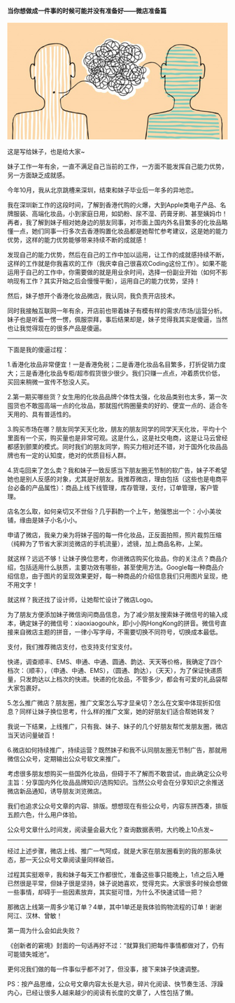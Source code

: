#### 当你想做成一件事的时候可能并没有准备好——微店准备篇

![](../img/Thinking.jpg)

这是写给妹子，也是给大家~  
  
妹子工作一年有余，一直不满足自己当前的工作，一方面不能发挥自己能力优势，另一方面缺乏成就感。  
  
今年10月，我从北京跳槽来深圳，结束和妹子毕业后一年多的异地恋。  
  
我在深圳新工作的这段时间，了解到香港代购的火爆，大到Apple类电子产品、名牌服装、高端化妆品，小到家庭日用，如奶粉、尿不湿、药膏牙刷、甚至姨妈巾！再者，我了解到妹子相对她身边的朋友同事，对市面上国内外名目繁多的化妆品略懂一点，她们同事一行多次去香港购置化妆品都是她帮忙参考建议，这是她的能力优势，这样的能力优势能够带来持续不断的成就感！  
  
发现自己的能力优势，然后在自己的工作中加以运用，让工作的成就感持续不断，这样的工作就是你我喜欢的工作（我庆幸自己很喜欢Coding这份工作）。如果不能运用于自己的工作中，你需要做的就是用业余时间，选择一份副业开始（如何不影响现有工作？其实开始之后会慢慢平衡），运用自己的能力优势，坚持！  
  
然后，妹子想开个香港化妆品微店，我认同，我负责开店技术。  
  
同时我接触互联网一年有余，开店前也带着妹子有模有样的需求/市场/运营分析。妹子也是听着一愣一愣，佩服崇拜，事后结果却是，妹子觉得我其实是傻逼，当然也让我觉得现在的很多产品是傻逼。  
  
---
下面是我的傻逼过程：  
  
1.香港化妆品非常便宜！一是香港免税；二是香港化妆品名目繁多，打折促销力度大；三是香港化妆品专柜/超市假货很少很少。我们只赚一点点，冲着质优价低，买回来稍微一宣传不愁没人买。  
  
2.第一期买哪些货？女生用的化妆品品牌个体性太强，化妆品类别也太多，第一次囤货也不敢囤高端一点的化妆品，那就囤代购圈量卖的好的、便宜一点的、适合冬天用的、具有普适性的。  
  
3.购买市场在哪？朋友同学天天化妆，朋友的朋友同学的同学天天化妆，平均十个里面有一个买，购买量也是非常可观。这是什么，这是社交电商，这是让马云曾经都感到颤栗的模式。同时我们的朋友同学，购买力相对还不错，对于国外化妆品品牌也有一定的认知度，绝对的优质目标人群。  
  
4.货屯回来了怎么卖？我和妹子一致反感当下朋友圈无节制的软广告，妹子不希望她也是别人反感的对象，尤其是好朋友。我推荐微店，理由包括（这些也是电商平台必备的产品属性）：商品上线下线管理，库存管理，支付，订单管理，客户管理。  
  
店名怎么取，如何亲切又不世俗？几乎斟酌一个上午，勉强憋出一个：小小美妆铺，缘由是妹子小名小小。  
  
申请了微店，我亲力亲为将妹子囤的每一件化妆品，正反面拍照，照片裁剪压缩（纯粹为了节省大家浏览微店的手机流量），滤镜，加上商品名称，上架。  
  
就这样？远远不够！让妹子换位思考，你进微店购买化妆品，你的关注点？商品介绍，包括适用什么肤质，主要功效有哪些，甚至使用方法。Google每一种商品介绍信息，由于图片的呈现效果更好，每一种商品的介绍信息我们只用图片呈现，绝不用文字！  
  
就这样？我还找了设计师，让她帮忙设计了微店Logo。  
  
为了朋友方便添加妹子微信询问商品信息，为了减少朋友搜索妹子微信号的输入成本，确定妹子的微信号：xiaoxiaogouhk，即小小购HongKong的拼音。微信号直接来自微店主题的拼音，一律小写字母，不需要切换不同符号，切换成本最低。  
  
支付，我们推荐微店支付，也支持支付宝支付。  
  
快递，调查顺丰、EMS、申通、中通、圆通、韵达、天天等价格，我确定了四个档次：（顺丰），（申通、中通、EMS），（圆通、韵达），（天天），为了保证快递质量，只发韵达以上档次的快递。快递的化妆品，不管多少，都会有可爱的礼品袋帮大家包裹好。  
  
5.怎么推广微店？朋友圈，推广文案怎么写才显亲切？怎么在文案中体现折扣信息？同样让妹子换位思考，什么样的推广文案，她的好朋友们适合帮她转发？  
  
我说一下结果，上线推广，只有我、妹子、妹子的几个好朋友帮忙发朋友圈，微店当天访问量破百！
  
6.微店如何持续推广，持续运营？既然妹子和我不认同朋友圈无节制广告，那就用微信公众号，定期输出公众号软文来推广。  
  
考虑很多朋友想购买一些国外化妆品，但碍于不了解而不敢尝试，由此确定公众号主旨：分享国内外化妆品品牌知识/选购知识。当然公众号会在分享知识之余推送微店新品通知，诱导朋友浏览微店。  
  
我们也追求公众号文章的内容、排版。想想现在有些公众号，内容东拼西凑，排版五颜六色，什么用户体验。
  
公众号文章什么时间发，阅读量会最大化？查询数据表明，大约晚上10点发~
  
---
  
经过上述步骤，微店上线、推广一气呵成，就是大家在朋友圈看到的我的那条状态，那一天公众号文章阅读量同样破百。  
  
过程其实挺艰辛，我和妹子每天工作都很忙，准备这些事只能晚上，1点之后入睡已然很是平常，但妹子很是坚持，妹子说她喜欢，觉得充实。大家很多时候会想做一些事情，却碍于一些因素放弃，其实挺可惜，为什么不快速试错一把？  
  
那微店上线第一周多少笔订单？4单，其中1单还是我体验购物流程的订单！谢谢阿江、汉林、曾敏！  
  
第一周为什么会如此失败？  
  
《创新者的窘境》封面的一句话再好不过：“就算我们把每件事情都做对了，仍有可能错失城池”。  
  
更何况我们做的每一件事似乎都不对了，但没事，接下来妹子快速调整。  
  
PS：按产品思维，公众号文章内容太长是大忌，碎片化阅读、快节奏生活、浮躁内心，已经让很多人越来越少的阅读有长度的文章了，人性包括了懒。
  